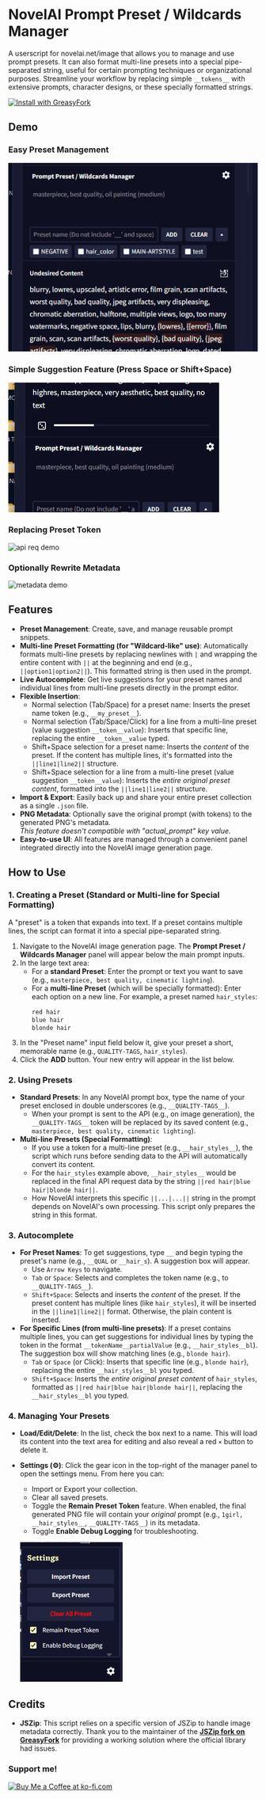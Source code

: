 # NovelAI Prompt Preset / Wildcards Manager

A userscript for novelai.net/image that allows you to manage and use prompt presets. It can also format multi-line presets into a special pipe-separated string, useful for certain prompting techniques or organizational purposes. Streamline your workflow by replacing simple `__tokens__` with extensive prompts, character designs, or these specially formatted strings.  

[![Install with GreasyFork](https://img.shields.io/badge/Install%20with-GreasyFork-green.svg)](https://update.greasyfork.org/scripts/537842/NovelAI%20Prompt%20Preset%20%20Wildcards%20Manager.user.js)

## Demo
### Easy Preset Management
![main panel demo](img/main-panel-demo.gif)  

### Simple Suggestion Feature (Press Space or Shift+Space)
![suggest demo](img/suggest-demo.gif) 

### Replacing Preset Token
![api req demo](img/api-req-demo.gif)

### Optionally Rewrite Metadata
![metadata demo](img/meta-demo.gif) 

## Features

-   **Preset Management**: Create, save, and manage reusable prompt snippets.
-   **Multi-line Preset Formatting (for "Wildcard-like" use)**: Automatically formats multi-line presets by replacing newlines with `|` and wrapping the entire content with `||` at the beginning and end (e.g., `||option1|option2||`). This formatted string is then used in the prompt.
-   **Live Autocomplete**: Get live suggestions for your preset names and individual lines from multi-line presets directly in the prompt editor.
-   **Flexible Insertion**:
    -   Normal selection (Tab/Space) for a preset name: Inserts the preset name token (e.g., `__my_preset__`).
    -   Normal selection (Tab/Space/Click) for a line from a multi-line preset (value suggestion `__token__value`): Inserts that specific line, replacing the entire `__token__value` typed.
    -   Shift+Space selection for a preset name: Inserts the *content* of the preset. If the content has multiple lines, it's formatted into the `||line1|line2||` structure.
    -   Shift+Space selection for a line from a multi-line preset (value suggestion `__token__value`): Inserts the *entire original preset content*, formatted into the `||line1|line2||` structure.
-   **Import & Export**: Easily back up and share your entire preset collection as a single `.json` file.
-   **PNG Metadata**: Optionally save the original prompt (with tokens) to the generated PNG's metadata.  
*This feature doesn't compatible with "actual_prompt" key value.*
-   **Easy-to-use UI**: All features are managed through a convenient panel integrated directly into the NovelAI image generation page.

## How to Use

### 1. Creating a Preset (Standard or Multi-line for Special Formatting)

A "preset" is a token that expands into text. If a preset contains multiple lines, the script can format it into a special pipe-separated string.

1.  Navigate to the NovelAI image generation page. The **Prompt Preset / Wildcards Manager** panel will appear below the main prompt inputs.
2.  In the large text area:
    * For a **standard Preset**: Enter the prompt or text you want to save (e.g., `masterpiece, best quality, cinematic lighting`).
    * For a **multi-line Preset** (which will be specially formatted): Enter each option on a new line. For example, a preset named `hair_styles`:
        ```
        red hair
        blue hair
        blonde hair
        ```
3.  In the "Preset name" input field below it, give your preset a short, memorable name (e.g., `QUALITY-TAGS`, `hair_styles`).
4.  Click the **ADD** button. Your new entry will appear in the list below.

### 2. Using Presets

-   **Standard Presets**: In any NovelAI prompt box, type the name of your preset enclosed in double underscores (e.g., `__QUALITY-TAGS__`).
    -   When your prompt is sent to the API (e.g., on image generation), the `__QUALITY-TAGS__` token will be replaced by its saved content (e.g., `masterpiece, best quality, cinematic lighting`).
-   **Multi-line Presets (Special Formatting)**:
    -   If you use a token for a multi-line preset (e.g., `__hair_styles__`), the script which runs before sending data to the API will automatically convert its content.
    -   For the `hair_styles` example above, `__hair_styles__` would be replaced in the final API request data by the string `||red hair|blue hair|blonde hair||`.
    -   How NovelAI interprets this specific `||...|...||` string in the prompt depends on NovelAI's own processing. This script only prepares the string in this format.

### 3. Autocomplete

-   **For Preset Names**: To get suggestions, type `__` and begin typing the preset's name (e.g., `__QUAL` or `__hair_s`). A suggestion box will appear.
    -   Use `Arrow Keys` to navigate.
    -   `Tab` or `Space`: Selects and completes the token name (e.g., to `__QUALITY-TAGS__`).
    -   `Shift+Space`: Selects and inserts the *content* of the preset. If the preset content has multiple lines (like `hair_styles`), it will be inserted in the `||line1|line2||` format. Otherwise, the plain content is inserted.
-   **For Specific Lines (from multi-line presets)**: If a preset contains multiple lines, you can get suggestions for individual lines by typing the token in the format `__tokenName__partialValue` (e.g., `__hair_styles__bl`). The suggestion box will show matching lines (e.g., `blonde hair`).
    -   `Tab` or `Space` (or Click): Inserts that specific line (e.g., `blonde hair`), replacing the entire `__hair_styles__bl` you typed.
    -   `Shift+Space`: Inserts the *entire original preset content* of `hair_styles`, formatted as `||red hair|blue hair|blonde hair||`, replacing the `__hair_styles__bl` you typed.

### 4. Managing Your Presets

-   **Load/Edit/Delete**: In the list, check the box next to a name. This will load its content into the text area for editing and also reveal a red `×` button to delete it.
-   **Settings (⚙️)**: Click the gear icon in the top-right of the manager panel to open the settings menu. From here you can:
    -   Import or Export your collection.
    -   Clear all saved presets.
    -   Toggle the **Remain Preset Token** feature. When enabled, the final generated PNG file will contain your *original* prompt (e.g., `1girl, __hair_styles__`, `__QUALITY-TAGS__`) in its metadata.
    -   Toggle **Enable Debug Logging** for troubleshooting.  
    
    ![settings panel](img/settings-panel.png)

## Credits

-   **JSZip**: This script relies on a specific version of JSZip to handle image metadata correctly. Thank you to the maintainer of the **[JSZip fork on GreasyFork](https://greasyfork.org/en/scripts/473358-jszip)** for providing a working solution where the official library had issues.

### Support me!

<a href='https://ko-fi.com/D1D3OZLPE' target='_blank'><img height='36' style='border:0px;height:36px;' src='https://storage.ko-fi.com/cdn/kofi3.png?v=6' border='0' alt='Buy Me a Coffee at ko-fi.com' /></a>
